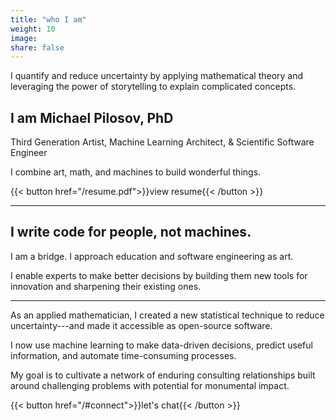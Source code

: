 ```yaml
---
title: "who I am"
weight: 10
image:
share: false
---
```


I quantify and reduce uncertainty by applying mathematical theory and leveraging the power of storytelling to explain complicated concepts.


## I am **Michael Pilosov, PhD**

Third Generation Artist, Machine Learning Architect, & Scientific Software Engineer


I combine art, math, and machines to build wonderful things.

{{< button href="/resume.pdf">}}view resume{{< /button >}}

-----

## I write code for people, not machines.

I am a bridge.
I approach education and software engineering as art.

I enable experts to make better decisions by building them new tools for innovation and sharpening their existing ones.

-----

As an applied mathematician, I created a new statistical technique to reduce uncertainty---and made it accessible as open-source software.

I now use machine learning to make data-driven decisions, predict useful information, and automate time-consuming processes.


My goal is to cultivate a network of enduring consulting relationships built around challenging problems with potential for monumental impact.

{{< button href="/#connect">}}let's chat{{< /button >}}
<br>

